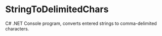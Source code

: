# StringToDelimitedChars
C# .NET Console program, converts entered strings to comma-delimited characters.

